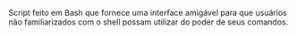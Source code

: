 Script feito em Bash que fornece uma interface amigável para que usuários não familiarizados com o shell possam utilizar do poder de seus comandos.
